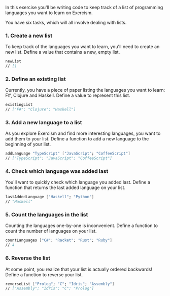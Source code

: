 In this exercise you'll be writing code to keep track of a list of programming languages you want to learn on Exercism.

You have six tasks, which will all involve dealing with lists.

### 1. Create a new list

To keep track of the languages you want to learn, you'll need to create an new list. Define a value that contains a new, empty list.

```fsharp
newList
// []
```

### 2. Define an existing list

Currently, you have a piece of paper listing the languages you want to learn: F#, Clojure and Haskell. Define a value to represent this list.

```fsharp
existingList
// ["F#"; "Clojure"; "Haskell"]
```

### 3. Add a new language to a list

As you explore Exercism and find more interesting languages, you want to add them to your list. Define a function to add a new language to the beginning of your list.

```fsharp
addLanguage "TypeScript" ["JavaScript"; "CoffeeScript"]
// ["TypeScript"; "JavaScript"; "CoffeeScript"]
```

### 4. Check which language was added last

You'll want to quickly check which language you added last. Define a function that returns the last added language on your list.

```fsharp
lastAddedLanguage ["Haskell"; "Python"]
// "Haskell"
```

### 5. Count the languages in the list

Counting the languages one-by-one is inconvenient. Define a function to count the number of languages on your list.

```fsharp
countLanguages ["C#"; "Racket"; "Rust"; "Ruby"]
// 4
```

### 6. Reverse the list

At some point, you realize that your list is actually ordered backwards! Define a function to reverse your list.

```fsharp
reverseList ["Prolog"; "C"; "Idris"; "Assembly"]
// ["Assembly"; "Idris"; "C"; "Prolog"]
```
